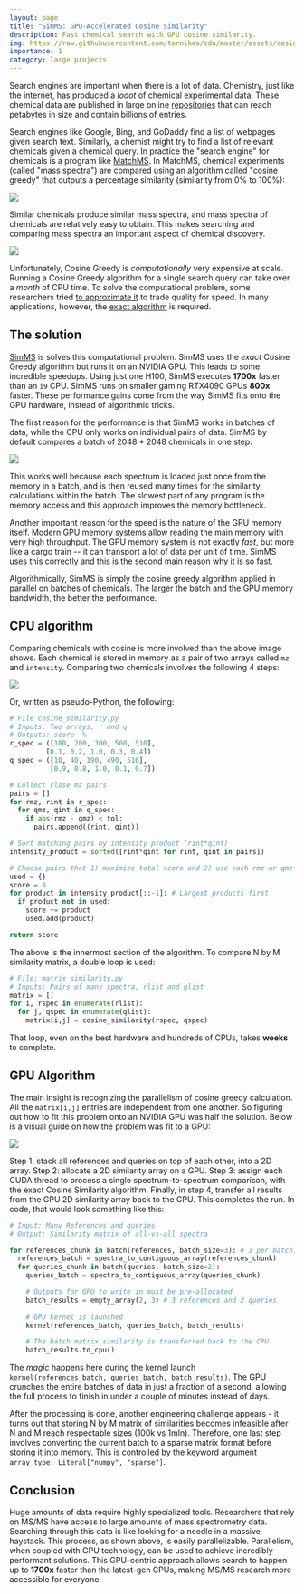 ```yaml
---
layout: page
title: "SimMS: GPU-Accelerated Cosine Similarity"
description: Fast chemical search with GPU cosine similarity.
img: https://raw.githubusercontent.com/tornikeo/cdn/master/assets/cosine_greedy/cosine-batch-thum.svg
importance: 1
category: large projects
---
```


Search engines are important when there is a lot of data. Chemistry, just like the internet, has produced a *looot* of chemical experimental data. These chemical data are published in large online [repositories](https://ccms-ucsd.github.io/GNPSDocumentation/) that can reach petabytes in size and contain billions of entries.

Search engines like Google, Bing, and GoDaddy find a list of webpages given search text. Similarly, a chemist might try to find a list of relevant chemicals given a chemical query. In practice the "search engine" for chemicals is a program like [MatchMS](https://github.com/matchms/matchms). In MatchMS, chemical experiments (called "mass spectra") are compared using an algorithm called "cosine greedy" that outputs a percentage similarity (similarity from 0% to 100%):

<!-- ** Histogram with blue peaks and red peaks, histograms get overlapped, close peaks get toleranced, divide toleranced peaks with everything equals score ** -->

![](https://raw.githubusercontent.com/tornikeo/cdn/master/assets/cosine_greedy/cosine-anim.svg)

Similar chemicals produce similar mass spectra, and mass spectra of chemicals are relatively easy to obtain. This makes searching and comparing mass spectra an important aspect of chemical discovery. 

![](https://raw.githubusercontent.com/tornikeo/cdn/master/assets/cosine_greedy/easy-comp.svg)

Unfortunately, Cosine Greedy is *computationally* very expensive at scale. Running a Cosine Greedy algorithm for a single search query can take over a *month* of CPU time. To solve the computational problem, some researchers tried [to approximate it](https://github.com/biorack/blink) to trade quality for speed. In many applications, however, the [exact algorithm](https://matchms.readthedocs.io/en/latest/?badge=latest#example) is required. 


## The solution

[SimMS](https://github.com/PangeAI/simms) is solves this computational problem. SimMS uses the *exact* Cosine Greedy algorithm but runs it on an NVIDIA GPU. This leads to some incredible speedups. Using just one H100, SimMS executes **1700x** faster than an `i9` CPU. SimMS runs on smaller gaming RTX4090 GPUs **800x** faster. These performance gains come from the way SimMS fits onto the GPU hardware, instead of algorithmic tricks.

The first reason for the performance is that SimMS works in batches of data, while the CPU only works on individual pairs of data. SimMS by default compares a batch of 2048 * 2048 chemicals in one step:

<!-- ** Grid of chemicals: red cell moves (this is CPU) and calculates each point at a time, Grid of chemicals red block moves (this is GPU) and calculates many in one shot ** -->
![](https://raw.githubusercontent.com/tornikeo/cdn/master/assets/cosine_greedy/cosine-batch.svg)

This works well because each spectrum is loaded just once from the memory in a batch, and is then reused many times for the similarity calculations within the batch. The slowest part of any program is the memory access and this approach improves the memory bottleneck.

Another important reason for the speed is the nature of the GPU memory itself. Modern GPU memory systems allow reading the main memory with very high throughput. The GPU memory system is not exactly *fast*, but more like a cargo train -- it can transport a lot of data per unit of time. SimMS uses this correctly and this is the second main reason why it is so fast.

Algorithmically, SimMS is simply the cosine greedy algorithm applied in parallel on batches of chemicals. The larger the batch and the GPU memory bandwidth, the better the performance. 

## CPU algorithm

Comparing chemicals with cosine is more involved than the above image shows. Each chemical is stored in memory as a pair of two arrays called `mz` and `intensity`. Comparing two chemicals involves the following 4 steps:

![](https://raw.githubusercontent.com/tornikeo/cdn/master/assets/cosine_greedy/cosine-details.svg)

Or, written as pseudo-Python, the following:

```py
# File cosine_similarity.py
# Inputs: Two arrays, r and q
# Outputs: score  %
r_spec = ([100, 200, 300, 500, 510], 
         [0.1, 0.2, 1.0, 0.3, 0.4])
q_spec = ([10, 40, 190, 490, 510],
          [0.9, 0.8, 1.0, 0.1, 0.7])

# Collect close mz pairs
pairs = []
for rmz, rint in r_spec:
  for qmz, qint in q_spec:
    if abs(rmz - qmz) < tol:
      pairs.append((rint, qint))

# Sort matching pairs by intensity product (rint*qint)
intensity_product = sorted([rint*qint for rint, qint in pairs])

# Choose pairs that 1) maximize total score and 2) use each rmz or qmz only once
used = {}
score = 0
for product in intensity_product[::-1]: # Largest products first
  if product not in used:
    score += product
    used.add(product)

return score
```

The above is the innermost section of the algorithm. To compare N by M similarity matrix, a double loop is used:

```py
# File: matrix_similarity.py
# Inputs: Pairs of many spectra, rlist and qlist
matrix = []
for i, rspec in enumerate(rlist):
  for j, qspec in enumerate(qlist):
    matrix[i,j] = cosine_similarity(rspec, qspec)
```

That loop, even on the best hardware and hundreds of CPUs, takes **weeks** to complete. 

## GPU Algorithm

The main insight is recognizing the parallelism of cosine greedy calculation. All the `matrix[i,j]` entries are independent from one another. So figuring out how to fit this problem onto an NVIDIA GPU was half the solution. Below is a visual guide on how the problem was fit to a GPU:

![](https://github.com/tornikeo/cdn/raw/master/assets/cosine_greedy/gpu_run.png)


Step 1: stack all references and queries on top of each other, into a 2D array. Step 2: allocate a 2D similarity array on a GPU. Step 3: assign each CUDA thread to process a single spectrum-to-spectrum comparison, with the exact Cosine Similarity algorithm. Finally, in step 4, transfer all results from the GPU 2D similarity array back to the CPU. This completes the run. In code, that would look something like this:

```py
# Input: Many References and queries
# Output: Similarity matrix of all-vs-all spectra

for references_chunk in batch(references, batch_size=3): # 3 per batch; in practice 2048 is used
  references_batch = spectra_to_contiguous_array(references_chunk)
  for queries_chunk in batch(queries, batch_size=2):
    queries_batch = spectra_to_contiguous_array(queries_chunk)

    # Outputs for GPU to write in must be pre-allocated
    batch_results = empty_array(2, 3) # 3 references and 2 queries
    
    # GPU kernel is launched
    kernel(references_batch, queries_batch, batch_results)

    # The batch matrix similarity is transferred back to the CPU
    batch_results.to_cpu()
```

The *magic* happens here during the kernel launch `kernel(references_batch, queries_batch, batch_results)`. The GPU crunches the entire batches of data in just a fraction of a second, allowing the full process to finish in under a couple of minutes instead of days. 

After the processing is done, another engineering challenge appears - it turns out that storing N by M matrix of similarities becomes infeasible after N and M reach respectable sizes (100k vs 1mln). Therefore, one last step involves converting the current batch to a sparse matrix format before storing it into memory. This is controlled by the keyword argument `array_type: Literal["numpy", "sparse"]`. 

## Conclusion

Huge amounts of data require highly specialized tools. Researchers that rely on MS/MS have access to large amounts of mass spectrometry data. Searching through this data is like looking for a needle in a massive haystack. This process, as shown above, is easily parallelizable. Parallelism, when coupled with GPU technology, can be used to achieve incredibly performant solutions. This GPU-centric approach allows search to happen up to **1700x** faster than the latest-gen CPUs, making MS/MS research more accessible for everyone.